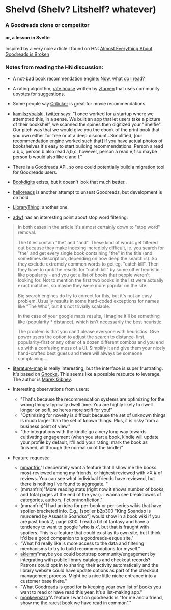 # Shelvd (Shelv? Litshelf? whatever)
### A Goodreads clone or competitor
#### or, a lesson in Svelte


Inspired by a very nice article I found on HN:
[Almost Everything About Goodreads is
Broken](https://onezero.medium.com/almost-everything-about-goodreads-is-broken-662e424244d5)

### Notes from reading the HN discussion:

- A not-bad book recommendation engine: [Now, what do I read?](https://nowwhatdoiread.com/)

- A rating algorithm, [rate.house](https://rate.house/) written by
[ztarven](https://news.ycombinator.com/user?id=ztarven) that uses community
upvotes for suggestions.

- Some people say [Criticker](https://www.criticker.com/) is great for movie
recommendations.

- [kamilszybalski](https://news.ycombinator.com/user?id=kamilszybalski),
  [twitter](https://twitter.com/KamilSzybalski) says: "I once worked for a
startup where we attempted this, in a sense. We built an app that let users
take a picture of their bookshelf, we scanned the spines then digitized your
"Shelfie". Our pitch was that we would give you the ebook of the print book
that you own either for free or at a deep discount...Simplified, [our
recommendation engine worked such that] if you have actual photos of
bookshelves it's easy to start building recommendations. Person a read a,b,c,
person b also read a,b,c, however, person a read e,f so maybe person b would
also like e and f."

- There is a Goodreads API, so one could potentially build a migration tool for
  Goodreads users.

- [Bookdigits](https://bookdigits.com/) exists, but it doesn't look that much better..

- [helloreads](https://www.helloreads.com/) is another attempt to unseat
  Goodreads, but development is on hold

- [LibraryThing](https://www.librarything.com/), another one.

- [adwf](https://news.ycombinator.com/user?id=adwf) has an interesting point about stop word filtering:
>In both cases in the article it's almost certainly down to "stop word"
>removal.
>
>The titles contain "the" and "and". These kind of words get filtered out
>because they make indexing incredibly difficult, ie. you search for "the" and
>get every single book containing "the" in the title (and sometimes
>description, depending on how deep the search is). So they exclude extremely
>common words to get eg. "catch kill". Then they have to rank the results for
>"catch kill" by some other heuristic - like popularity - and you get a list of
>books that people weren't looking for. Not to mention the first two books in
>the list were actually exact matches, so maybe they were more popular on the
>site.
>
>Big search engines do try to correct for this, but it's not an easy problem.
>Usually results in some hard-coded exceptions for names like "The Who", but
>it's not trivially scalable.
>
>In the case of your google maps results, I imagine it'll be something like
>(popularity * distance), which isn't necessarily the best heuristic.
>
>The problem is that you can't please everyone with heuristics. Give power
>users the option to adjust the search to distance-first, popularity-first or
>any other of a dozen different combos and you end up with a confusing mess of
>a UI. Simplify it and give them your nicely hand-crafted best guess and there
>will always be someone complaining... 

- [literature-map](https://www.literature-map.com/info.php) is really
  interesting, but the interface is super frustrating. It's based on
[Gnooks](http://www.gnooks.com/). This seems like a possible resource to
leverage. The author is [Marek Gibney](http://www.gnooks.com/about).



- Interesting observations from users:
    - "That's because the recommendation systems are optimizing for the wrong
      things: typically dwell time. You are highly likely to dwell longer on
scifi, so heres more scifi for you!"
    - "Optimizing for novelty is difficult because the set of unknown things is
      much larger than the set of known things. Plus, it is risky from a
business point of view."
    - "the integrations with the kindle go a very long way towards cultivating
      engagement (when you start a book, kindle will update your profile by
default, it'll add your rating, mark the book as finished, all through the
normal ux of the kindle)"

- Feature requests:
    - [mmanfrin](https://news.ycombinator.com/user?id=mmanfrin)"I desperately
      want a feature that'll show me the books most-reviewed among my friends,
or highest reviewed with \>X # of reviews. You can see what individual friends
have reviewed, but there is nothing I've found to aggregate. "
    - (mmanfrin)"More reading stats (right now it shows number of books, and total pages
      at the end of the year). I wanna see breakdowns of categories, authors,
fiction/nonfiction."
    - (mmanfrin)"I had an idea for per-book or per-series wikis that have
      spoiler-bracketed info. E.g., [spoiler b2p300 "King Soandso is murdered
by Assassin Soandso"] would show in a book wiki if you are past book 2, page
\300. I read a bit of fantasy and have a tendency to want to google 'who is x',
but that is fraught with spoilers. This is a feature that could exist as its
own site, but I think it'd be a good companion to a goodreads-esque site."
    - "What I'd really like is more access to the data and filtering mechanisms
      to try to build recommendations for myself."
    - [aklemm](https://news.ycombinator.com/user?id=aklemm)"maybe you could
      bootstrap community/engagement by integrating with public library
catalogs and checkout records? Patrons could opt in to sharing their activity
automatically and the library website could have update options as part of the
checkout management process. Might be a nice little niche entrance into a
customer base there."
    - "What Goodreads is good for is keeping your own list of books you want to
      read or have read this year. It’s a list-making app."
    - [monkeypizza](https://news.ycombinator.com/user?id=monkeypizza)"A feature
      I want on goodreads is "for me and a friend, show me the rarest book we
have read in common"."
